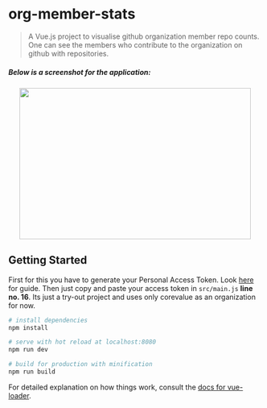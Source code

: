 # org-member-stats

> A Vue.js project to visualise github organization member repo counts. One can see the members who contribute to the organization on github with repositories.

##### Below is a screenshot for the application:

<p align="center">
  <img width="460" height="300" src="screenshot1.png">
</p>

## Getting Started

First for this you have to generate your Personal Access Token. Look [here](https://help.github.com/en/github/authenticating-to-github/creating-a-personal-access-token-for-the-command-line) for guide. Then just copy and paste your access token in `src/main.js` <b>line no. 16</b>.
Its just a try-out project and uses only corevalue as an organization for now.

``` bash
# install dependencies
npm install

# serve with hot reload at localhost:8080
npm run dev

# build for production with minification
npm run build
```

For detailed explanation on how things work, consult the [docs for vue-loader](http://vuejs.github.io/vue-loader).